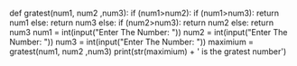 def gratest(num1, num2 ,num3):
    if (num1>num2):
        if (num1>num3):
            return num1
        else:
            return num3
    else:
        if (num2>num3):
            return num2
        else:
            return num3
num1 = int(input("Enter The Number: "))
num2 = int(input("Enter The Number: "))
num3 = int(input("Enter The Number: "))
maximium = gratest(num1, num2 ,num3)
print(str(maximium) + ' is the gratest number')
